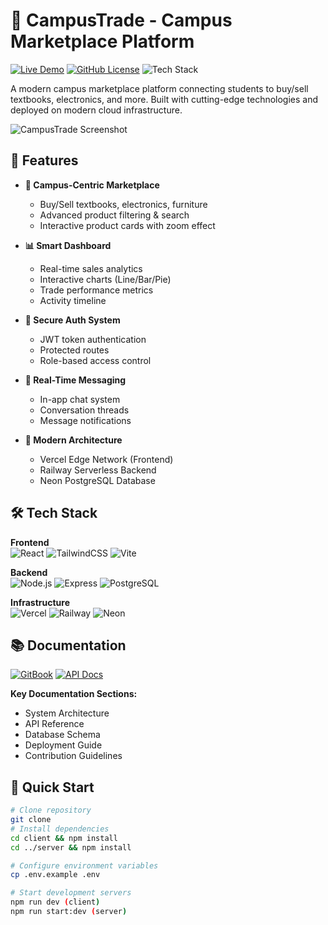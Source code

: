 # 🚀 CampusTrade - Campus Marketplace Platform

[![Live Demo](https://img.shields.io/badge/Live_Demo-CampusTrade-brightgreen?style=for-the-badge&logo=vercel)](https://campus-trade-deep.vercel.app/)
[![GitHub License](https://img.shields.io/badge/license-MIT-blue?style=for-the-badge)](LICENSE)
![Tech Stack](https://img.shields.io/badge/React-TailwindCSS-06B6D4?style=for-the-badge&logo=tailwind-css)

A modern campus marketplace platform connecting students to buy/sell textbooks, electronics, and more. Built with cutting-edge technologies and deployed on modern cloud infrastructure.

![CampusTrade Screenshot](https://via.placeholder.com/800x400.png?text=CampusTrade+Showcase)

## 🌟 Features

- **🛒 Campus-Centric Marketplace**
  - Buy/Sell textbooks, electronics, furniture
  - Advanced product filtering & search
  - Interactive product cards with zoom effect

- **📊 Smart Dashboard**
  - Real-time sales analytics
  - Interactive charts (Line/Bar/Pie)
  - Trade performance metrics
  - Activity timeline

- **🔐 Secure Auth System**
  - JWT token authentication
  - Protected routes
  - Role-based access control

- **💬 Real-Time Messaging**
  - In-app chat system
  - Conversation threads
  - Message notifications

- **🚀 Modern Architecture**
  - Vercel Edge Network (Frontend)
  - Railway Serverless Backend
  - Neon PostgreSQL Database

## 🛠 Tech Stack

**Frontend**  
![React](https://img.shields.io/badge/React-20232A?style=for-the-badge&logo=react)
![TailwindCSS](https://img.shields.io/badge/Tailwind_CSS-38B2AC?style=for-the-badge&logo=tailwind-css)
![Vite](https://img.shields.io/badge/Vite-B73BFE?style=for-the-badge&logo=vite)

**Backend**  
![Node.js](https://img.shields.io/badge/Node.js-339933?style=for-the-badge&logo=nodedotjs)
![Express](https://img.shields.io/badge/Express.js-000000?style=for-the-badge&logo=express)
![PostgreSQL](https://img.shields.io/badge/PostgreSQL-316192?style=for-the-badge&logo=postgresql)

**Infrastructure**  
![Vercel](https://img.shields.io/badge/Vercel-000000?style=for-the-badge&logo=vercel)
![Railway](https://img.shields.io/badge/Railway-0B0D0E?style=for-the-badge&logo=railway)
![Neon](https://img.shields.io/badge/Neon-00E59B?style=for-the-badge&logo=neon)

## 📚 Documentation

[![GitBook](https://img.shields.io/badge/GitBook-3884FF?style=for-the-badge&logo=gitbook)](https://campus-trade.gitbook.io/docs)
[![API Docs](https://img.shields.io/badge/Swagger-85EA2D?style=for-the-badge&logo=swagger)](https://api.campustrade.dev/docs)

**Key Documentation Sections:**
- System Architecture
- API Reference
- Database Schema
- Deployment Guide
- Contribution Guidelines

## 🚀 Quick Start

```bash
# Clone repository
git clone 
# Install dependencies
cd client && npm install
cd ../server && npm install

# Configure environment variables
cp .env.example .env

# Start development servers
npm run dev (client)
npm run start:dev (server)
